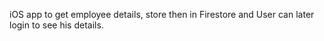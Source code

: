 
iOS app to get employee details, store then in Firestore and User can later login to see his details.
